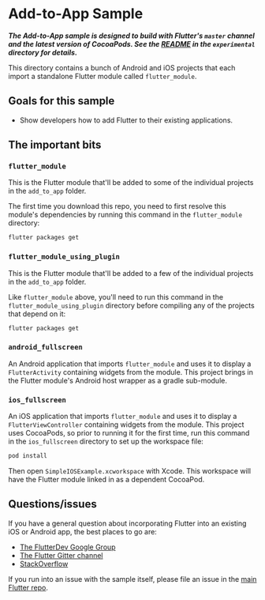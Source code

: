 # Add-to-App Sample

***The Add-to-App sample is designed to build with Flutter's `master` channel
and the latest version of CocoaPods. See the [README](../README.md) in the
`experimental` directory for details.***

This directory contains a bunch of Android and iOS projects that each import
a standalone Flutter module called `flutter_module`.

## Goals for this sample

* Show developers how to add Flutter to their existing applications.

## The important bits

### `flutter_module`

This is the Flutter module that'll be added to some of the individual projects
in the `add_to_app` folder.

The first time you download this repo, you need to first resolve this
module's dependencies by running this command in the `flutter_module`
directory:

```bash
flutter packages get
```

### `flutter_module_using_plugin`

This is the Flutter module that'll be added to a few of the individual projects
in the `add_to_app` folder.

Like `flutter_module` above, you'll need to run this command in the
`flutter_module_using_plugin` directory before compiling any of the projects
that depend on it:

```bash
flutter packages get
```

### `android_fullscreen`

An Android application that imports `flutter_module` and uses it to display
a `FlutterActivity` containing widgets from the module. This project brings
in the Flutter module's Android host wrapper as a gradle sub-module.

### `ios_fullscreen`

An iOS application that imports `flutter_module` and uses it to display
a `FlutterViewController` containing widgets from the module. This project
uses CocoaPods, so prior to running it for the first time, run this command
in the `ios_fullscreen` directory to set up the workspace file:

```bash
pod install
```

Then open `SimpleIOSExample.xcworkspace` with Xcode. This
workspace will have the Flutter module linked in as a dependent CocoaPod.

## Questions/issues

If you have a general question about incorporating Flutter into an existing
iOS or Android app, the best places to go are:

* [The FlutterDev Google Group](https://groups.google.com/forum/#!forum/flutter-dev)
* [The Flutter Gitter channel](https://gitter.im/flutter/flutter)
* [StackOverflow](https://stackoverflow.com/questions/tagged/flutter)

If you run into an issue with the sample itself, please file an issue
in the [main Flutter repo](https://github.com/flutter/flutter/issues).
